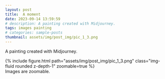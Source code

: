 ```yaml
---
layout: post
title:  A moment
date: 2023-09-14 13:59:59
# description: A painting created with Midjourney.
tags: images painting
# categories: sample-posts
thumbnail: assets/img/post_img/pic_1_3.png
---
```

A painting created with Midjourney. 
<div class="row mt-3">
    <div class="col-sm mt-3 mt-md-0">
        {% include figure.html path="assets/img/post_img/pic_1_3.png" class="img-fluid rounded z-depth-1" zoomable=true %}
    </div>
</div>
Images are zoomable.
